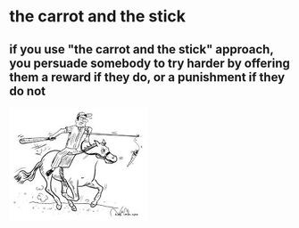 # the carrot and the stick

## if you use "the carrot and the stick" approach, you persuade somebody to try harder by offering them a reward if they do, or a punishment if they do not

![corrot-and-stick-01](carrot-and-stick-01.png)